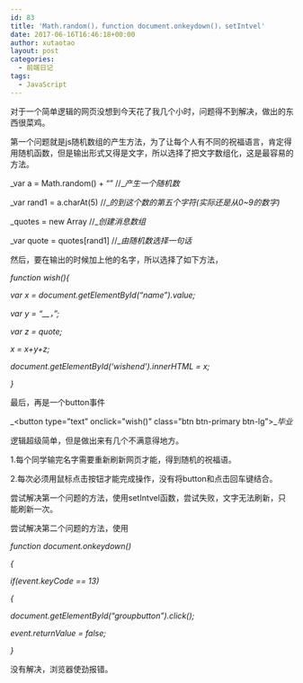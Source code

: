```yaml
---
id: 83
title: 'Math.random()，function document.onkeydown()，setIntvel'
date: 2017-06-16T16:46:18+00:00
author: xutaotao
layout: post
categories:
  - 前端日记
tags:
  - JavaScript
---
```

对于一个简单逻辑的网页没想到今天花了我几个小时，问题得不到解决，做出的东西很菜鸡。

第一个问题就是js随机数组的产生方法，为了让每个人有不同的祝福语言，肯定得用随机函数，但是输出形式又得是文字，所以选择了把文字数组化，这是最容易的方法。

_var a = Math.random() + “” //__产生一个随机数_

_var rand1 = a.charAt(5) //__的到这个数的第五个字符(实际还是从0~9的数字)_

_quotes = new Array //__创建消息数组_

_var quote = quotes[rand1] //__由随机数选择一句话_

然后，要在输出的时候加上他的名字，所以选择了如下方法，

_function wish(){_
  
_var x = document.getElementById(“name”).value;_
  
_var y = “__，”;_
  
_var z = quote;_
  
_x = x+y+z;_
  
_document.getElementById(‘wishend’).innerHTML = x;_
  
_}_

最后，再是一个button事件

_<button type=”text” onclick=”wish()” class=”btn btn-primary btn-lg”>__毕业</button>_

逻辑超级简单，但是做出来有几个不满意得地方。

1.每个同学输完名字需要重新刷新网页才能，得到随机的祝福语。

2.每次必须用鼠标点击按钮才能完成操作，没有将button和点击回车键结合。

尝试解决第一个问题的方法，使用setIntvel函数，尝试失败，文字无法刷新，只能刷新一次。

尝试解决第二个问题的方法，使用

_function document.onkeydown()_
  
_{_
  
_if(event.keyCode == 13)_
  
_{_
  
_document.getElementById(“groupbutton”).click();_
  
_event.returnValue = false;_
  
_}_

没有解决，浏览器使劲报错。

&nbsp;

&nbsp;